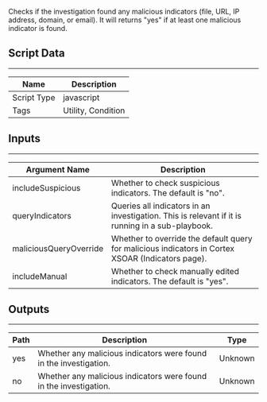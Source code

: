 Checks if the investigation found any malicious indicators (file, URL, IP address, domain, or email). It will returns "yes" if at least one malicious indicator is found.

## Script Data

---

| **Name** | **Description** |
| --- | --- |
| Script Type | javascript |
| Tags | Utility, Condition |

## Inputs

---

| **Argument Name** | **Description** |
| --- | --- |
| includeSuspicious | Whether to check suspicious indicators. The default is "no". |
| queryIndicators | Queries all indicators in an investigation. This is relevant if it is running in a sub-playbook. |
| maliciousQueryOverride | Whether to override the default query for malicious indicators in Cortex XSOAR (Indicators page). |
| includeManual | Whether to check manually edited indicators. The default is "yes". |

## Outputs

---

| **Path** | **Description** | **Type** |
| --- | --- | --- |
| yes | Whether any malicious indicators were found in the investigation. | Unknown |
| no | Whether any malicious indicators were found in the investigation. | Unknown |
